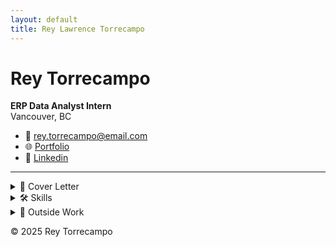 ```yaml
---
layout: default
title: Rey Lawrence Torrecampo
---
```



# Rey Torrecampo

**ERP Data Analyst Intern**  
Vancouver, BC  
- 📧 rey.torrecampo@email.com
- 🌐 [Portfolio](https://renece153.github.io/portfolio/)
- 🔗 [Linkedin](https://www.linkedin.com/in/rey-lawrence-torrecampo-ece/)
---
<details>
  <summary>📄 Cover Letter</summary>
  
## Cover Letter
<div>

Dear Vizzion Hiring Team,

<p> I’m excited to apply for the Software Engineer position at Vizzion. With a strong foundation in software development and hands-on experience supporting enterprise systems, I’m eager to contribute to your mission of delivering high-quality road imagery solutions. </p>

<p> During my 16-month internship at Kardium, I played a key role in the ERP go-live release, collaborating across departments to ensure data integrity and system performance. My work involved designing internal tools, optimizing SQL queries, and supporting cross-functional teams—experiences. I’m passionate about building tools that solve real-world problems and thrive in environments that value integrity, innovation, and long-term impact </p>

<p> I’m particularly drawn to Vizzion’s values of integrity, long-term impact, and continuous improvement. These resonate with my own approach to work I prioritize thoughtful design, clear communication, and sustainable solutions. </p>

<p> I’d love the opportunity to bring my energy, curiosity, and technical skills to Vizzion’s team. Thank you for considering my application—I look forward to the possibility of discussing how I can contribute to your continued success. </p>

<p> I look forward to the opportunity to bring my energy, curiosity, and technical skills to your team. </p>

Sincerely,

**Rey Torrecampo** 

---
</div>
</details>

<details>
  <summary>🛠️ Skills</summary>
  
## 🛠️ Technical Skills
- **Languages:** Python, SQL, JavaScript, PHP, HTML/CSS
- **Databases:** PostgreSQL, MySQL, MS SQL Server
- **Tools:** Tableau, Looker, Jupyter, AWS EC2, Lambda
- **Concepts:** Data Analysis, RDBMS, API Development, Cloud Infrastructure

---
## 📈 Experience
- **ERP Go-Live Contributor** at Kardium  
  Supported cross-functional teams during a major enterprise system rollout.

- **Internal Tools Developer**  
  Built and optimized tools for data analysis and reporting.

- **Collaborator & Communicator**  
  Worked closely with engineers, managers, and stakeholders to deliver high-quality solutions.

## 💼 Projects

### 🏥 Health Information Management System
- **Summary:** Built a mobile-accessible API system using AWS Lambda and MS SQL Server.  
- **Tools:** _AWS Lambda, Python, T-SQL _
- **Skills:** _ API Development, Cloud Integration, Mobile Backend_

🔗 [Full Documentation](https://drive.google.com/file/d/17rDCuWskhmumeTC5LrPi2npBAy99ulI4/view?usp=drive_link)

---

### 🗃️ Management Information System for Database Monitoring
- **Summary:** Modify and retrofit inventory management systems to function with relational database systems through a web interface designed for operation on a Windows server (deployed via AWS). The programming languages involved include SQL, Python, JavaScript, PHP, CSS, and HTML. Regrettably, the system was deactivated due to accumulating expenses. However, all documentation remains accessible below.
- **Tools:** _SQL, Python, JavaScript, PHP, HTML/CSS_ 
- **Skills:** _Full-Stack Development, RDBMS, IT Infrastructure Design_

🔗 [Full Documentation](https://zenodo.org/records/8176445)

---

### 🤖 Telegram Bot Integration
- **Summary:** Created a Telegram bot hosted on AWS EC2, integrated with MySQL and APIs for messaging.  
- **Tools:** _Python, AWS EC2, MySQL, Twilio, Mailgun _
- **Skills:** _Bot Development, API Integration, Cloud Deployment  _

🔗 [Github Page](https://renece153.github.io/telegram_bot/)

</details>
<details>
  <summary>🌱 Outside Work</summary>
---
  
  I volunteer at:
1. Big Brothers of Greater Vancouver (Math Tutor)
2. Volunteer at AniRevo (Anime Revolution)
3. Volunteer at Pinoy Burnaby Burnaby
4. Volunteer at S.U.C.C.E.S.S.
5. Previously Volunteer for B.E.S.T. (Better Environmentally Sound Transportation)

---
</details>

© 2025 Rey Torrecampo

